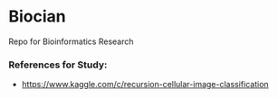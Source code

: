 # Biocian
Repo for Bioinformatics Research


### References for Study:
* https://www.kaggle.com/c/recursion-cellular-image-classification

